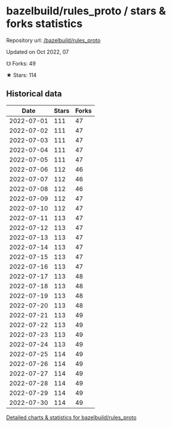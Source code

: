 # bazelbuild/rules_proto / stars & forks statistics

Repository url: [/bazelbuild/rules_proto](https://github.com/bazelbuild/rules_proto)

Updated on Oct 2022, 07

☋ Forks: 49

★ Stars: 114

## Historical data
| Date | Stars | Forks |
|------|-------|-------|
| 2022-07-01 | 111 | 47 | 
| 2022-07-02 | 111 | 47 | 
| 2022-07-03 | 111 | 47 | 
| 2022-07-04 | 111 | 47 | 
| 2022-07-05 | 111 | 47 | 
| 2022-07-06 | 112 | 46 | 
| 2022-07-07 | 112 | 46 | 
| 2022-07-08 | 112 | 46 | 
| 2022-07-09 | 112 | 47 | 
| 2022-07-10 | 112 | 47 | 
| 2022-07-11 | 113 | 47 | 
| 2022-07-12 | 113 | 47 | 
| 2022-07-13 | 113 | 47 | 
| 2022-07-14 | 113 | 47 | 
| 2022-07-15 | 113 | 47 | 
| 2022-07-16 | 113 | 47 | 
| 2022-07-17 | 113 | 48 | 
| 2022-07-18 | 113 | 48 | 
| 2022-07-19 | 113 | 48 | 
| 2022-07-20 | 113 | 48 | 
| 2022-07-21 | 113 | 49 | 
| 2022-07-22 | 113 | 49 | 
| 2022-07-23 | 113 | 49 | 
| 2022-07-24 | 113 | 49 | 
| 2022-07-25 | 114 | 49 | 
| 2022-07-26 | 114 | 49 | 
| 2022-07-27 | 114 | 49 | 
| 2022-07-28 | 114 | 49 | 
| 2022-07-29 | 114 | 49 | 
| 2022-07-30 | 114 | 49 | 


[Detailed charts & statistics for bazelbuild/rules_proto](https://reviewgithub.com/rep/bazelbuild/rules_proto)
